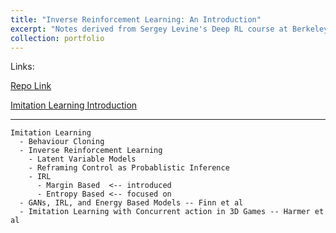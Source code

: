 ```yaml
---
title: "Inverse Reinforcement Learning: An Introduction"
excerpt: "Notes derived from Sergey Levine's Deep RL course at Berkeley"
collection: portfolio
---
```


Links: 

  [Repo Link](https://github.com/aadharna/RL2019)

  [Imitation Learning Introduction](https://github.com/aadharna/RL2019/blob/master/Imitation_Learning.pdf) 

----  

```
Imitation Learning
  - Behaviour Cloning
  - Inverse Reinforcement Learning
    - Latent Variable Models
    - Reframing Control as Probablistic Inference
    - IRL
      - Margin Based  <-- introduced
      - Entropy Based <-- focused on
  - GANs, IRL, and Energy Based Models -- Finn et al
  - Imitation Learning with Concurrent action in 3D Games -- Harmer et al

```
